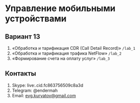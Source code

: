 # Управление мобильными устройствами
## Вариант 13

1. «Обработка и тарификация CDR (Call Detail Record)» `/lab_1`
2. «Обработка и тарификация трафика NetFlow» `/lab_2`
3. «Формирование счета на оплату услуг» `/lab_3`

## Контакты
1. Skype: live:.cid.fc863756509c8a3d
2. Telegram: @endermah
3. Email: evg.kuryatov@gmail.com

